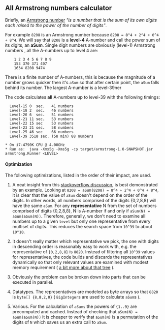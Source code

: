 ## All Armstrong numbers calculator

Briefly, an [Armstrong number](https://en.wikipedia.org/wiki/Narcissistic_number) *"is a number that 
is the sum of its own digits each raised to the power of the number of digits"*.

For example `8208` is an Armstrong number because `8208 = 8^4 + 2^4 + 0^4 + 8^4`. We will say that 
`8208` is a **level-4** A-number and call the power sum of its digits, an **aSum**. Single digit 
numbers are obviously (level-1) Armstrong numbers , all the A-numbers up to level 4 are:
```
    1 2 3 4 5 6 7 8 9 
    153 370 371 407 
    1634 8208 9474
```
There is a finite number of A-numbers, this is because the magnitude of a number grows quicker then 
it's `aSum` so that after certain point, the `aSum` falls behind its number. The largest A-number is 
a level-39ner

The code calculates **all** A-numbers up to level-39 with the following timings:

```
  Level-15 0  sec.   41 numbers
  Level-18 2  sec.   46 numbers
  Level-20 6  sec.   51 numbers
  Level-21 11 sec.   53 numbers
  Level-22 15 sec    53 numbers
  Level-23 21 sec.   58 numbers
  Level-25 46 sec    66 numbers
  Level-39 3518 sec. (58 min) 88 numbers

* On i7-4790K CPU @ 4.00GHz
* Run as:  java -Xmx5g -Xms5g -cp target/armstrong-1.0-SNAPSHOT.jar armstrong.Runner <LEVEL> 
```

#### Optimization

The following optimizations, listed in the order of their impact, are used.

1. A neat insight from this [stackoverflow discussion]( http://stackoverflow.com/questions/35487030/java-fast-way-to-check-if-digits-in-int-are-in-ascending-order), is best demonstrated by an example. 
Looking at `8208 = aSum(8208) = 8^4 + 2^4 + 0^4 + 8^4`, it is clear that the value of `aSum` doesn't
depend on the order of the digits. In other words, all numbers comprised of the digits {0,2,8,8}
will have the same `aSum`. For any **representative** N from the set of numbers comprised of digits 
{0,2,8,8}, N is A-number if and only if `aSum(N) = aSum(aSum(N))`. Therefore, generally, we don't need to 
examine all numbers up to a given `level` but only one representative from every multiset of digits. 
This reduces the search space from `10^39` to about `10^10`.

2. It doesn't really matter which representative we pick, the one with digits in descending order is
reasonably easy to work with, e.g. the representative of `{0,2,8,8}` is `8820`. Instead of filtering
all `10^39` values for representatives, the code builds and discards the representatives dynamically 
so that only relevant values are examined with modest memory requirement ( [a bit more about that tree](TREE.md) ).

3. Obviously the problem can be broken down into parts that can be executed in parallel.

4. Datatypes. The representatives are modeled as byte arrays so that `8820` is `byte[] {8,8,2,0}`
( `BigInteger`s are used to calculate `aSum`s ).

5. Various. For the calculation of `aSums` the powers of `{1..9}` are precomputed and cached.
Instead of checking that `aSum(N) = aSum(aSum(N))` it is cheaper to verify that `aSum(N)` is a permutation 
of the digits of `N` which saves us an extra call to `aSum`. 



